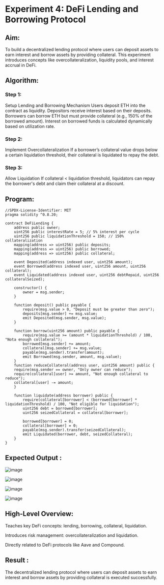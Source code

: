 # Experiment 4: DeFi Lending and Borrowing Protocol

## Aim:

To build a decentralized lending protocol where users can deposit assets to earn interest and borrow assets by providing collateral. This experiment introduces concepts like overcollateralization, liquidity pools, and interest accrual in DeFi.

## Algorithm:

### Step 1: 

Setup Lending and Borrowing Mechanism Users deposit ETH into the contract as liquidity.
Depositors receive interest based on their deposits.
Borrowers can borrow ETH but must provide collateral (e.g., 150% of the borrowed amount).
Interest on borrowed funds is calculated dynamically based on utilization rate.

### Step 2: 

Implement Overcollateralization If a borrower’s collateral value drops below a certain liquidation threshold, their collateral is liquidated to repay the debt.

### Step 3: 

Allow Liquidation If collateral < liquidation threshold, liquidators can repay the borrower's debt and claim their collateral at a discount.

## Program:
```
//SPDX-License-Identifier: MIT
pragma solidity ^0.8.20;

contract DeFiLending {
    address public owner;
    uint256 public interestRate = 5; // 5% interest per cycle
    uint256 public liquidationThreshold = 150; // 150% collateralization
    mapping(address => uint256) public deposits;
    mapping(address => uint256) public borrowed;
    mapping(address => uint256) public collateral;

    event Deposited(address indexed user, uint256 amount);
    event Borrowed(address indexed user, uint256 amount, uint256 collateral);
    event Liquidated(address indexed user, uint256 debtRepaid, uint256 collateralSeized);

    constructor() {
        owner = msg.sender;
    }

    function deposit() public payable {
        require(msg.value > 0, "Deposit must be greater than zero");
        deposits[msg.sender] += msg.value;
        emit Deposited(msg.sender, msg.value);
    }

    function borrow(uint256 amount) public payable {
        require(msg.value >= (amount * liquidationThreshold) / 100, "Nota enough collateral");
        borrowed[msg.sender] += amount;
        collateral[msg.sender] += msg.value;
        payable(msg.sender).transfer(amount);
        emit Borrowed(msg.sender, amount, msg.value);
    }
    function reduceCollateral(address user, uint256 amount) public {
    require(msg.sender == owner, "Only owner can reduce");
    require(collateral[user] >= amount, "Not enough collateral to reduce");
    collateral[user] -= amount;
    }

    function liquidate(address borrower) public {
        require(collateral[borrower] < (borrowed[borrower] * liquidationThreshold) / 100, "Not eligible for liquidation");
        uint256 debt = borrowed[borrower];
        uint256 seizedCollateral = collateral[borrower];

        borrowed[borrower] = 0;
        collateral[borrower] = 0;
        payable(msg.sender).transfer(seizedCollateral);
        emit Liquidated(borrower, debt, seizedCollateral);
    }
}
```
## Expected Output : 

![image](https://github.com/user-attachments/assets/ddeecbe3-297b-41d7-ac92-8780a57ee6a8)

![image](https://github.com/user-attachments/assets/cf733516-c2a9-4ad8-bb30-3469277c6acb)

![image](https://github.com/user-attachments/assets/aa683492-46c0-4345-81cb-ecff8897e32d)

![image](https://github.com/user-attachments/assets/0fc57da2-8503-4f8a-a52d-cb5dcc81760e)

## High-Level Overview:

Teaches key DeFi concepts: lending, borrowing, collateral, liquidation.

Introduces risk management: overcollateralization and liquidation.

Directly related to DeFi protocols like Aave and Compound.

## Result :

The decentralized lending protocol where users can deposit assets to earn interest and borrow assets by providing collateral is executed successfully.

